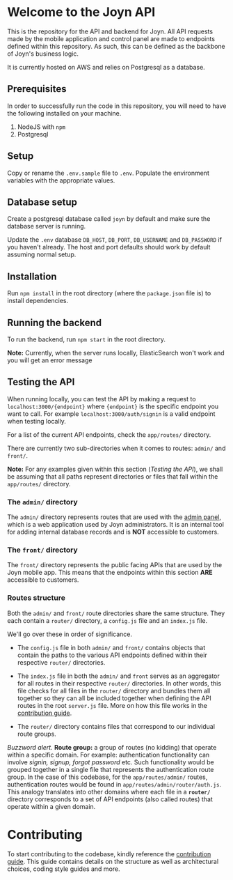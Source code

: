 # Welcome to the Joyn API

This is the repository for the API and backend for Joyn. All API requests made by the mobile application and control panel are made to endpoints defined within this repository. As such, this can be defined as the backbone of Joyn's business logic.

It is currently hosted on AWS and relies on Postgresql as a database.

## Prerequisites

In order to successfully run the code in this repository, you will need to have the following installed on your machine.

1. NodeJS with `npm`
2. Postgresql

## Setup

Copy or rename the `.env.sample` file to `.env`. Populate the environment variables with the appropriate values.

## Database setup

Create a postgresql database called `joyn` by default and make sure the database server is running.

Update the `.env` database `DB_HOST`, `DB_PORT`, `DB_USERNAME` and `DB_PASSWORD` if you haven't already. The host and port defaults should work by default assuming normal setup.

## Installation

Run `npm install` in the root directory (where the `package.json` file is) to install dependencies.

## Running the backend

To run the backend, run `npm start` in the root directory.

**Note:** Currently, when the server runs locally, ElasticSearch won't work and you will get an error message

## Testing the API

When running locally, you can test the API by making a request to `localhost:3000/{endpoint}` where `{endpoint}` is the specific endpoint you want to call. For example `localhost:3000/auth/signin` is a valid endpoint when testing locally.

For a list of the current API endpoints, check the `app/routes/` directory.

There are currently two sub-directories when it comes to routes: `admin/` and `front/`.

**Note:** For any examples given within this section (_Testing the API_), we shall be assuming that all paths represent directories or files that fall within the `app/routes/` directory.

### The `admin/` directory

The `admin/` directory represents routes that are used with the [admin panel](https://github.com/JoynConnect/control-panel), which is a web application used by Joyn administrators. It is an internal tool for adding internal database records and is **NOT** accessible to customers.

### The `front/` directory

The `front/` directory represents the public facing APIs that are used by the Joyn mobile app. This means that the endpoints within this section **ARE** accessible to customers.

### Routes structure

Both the `admin/` and `front/` route directories share the same structure. They each contain a `router/` directory, a `config.js` file and an `index.js` file.

We'll go over these in order of significance.

- The `config.js` file in both `admin/` and `front/` contains objects that contain the paths to the various API endpoints defined within their respective `router/` directories.

- The `index.js` file in both the `admin/` and `front` serves as an aggregator for all routes in their respective `router/` directories. In other words, this file checks for all files in the `router/` directory and bundles them all together so they can all be included together when defining the API routes in the root `server.js` file. More on how this file works in the [contribution guide](contributing.md).

- The `router/` directory contains files that correspond to our individual route groups.

_Buzzword alert._ **Route group:** a group of routes (no kidding) that operate within a specific domain. For example: authentication functionality can involve _signin, signup, forgot password_ etc. Such functionality would be grouped together in a single file that represents the authentication route group. In the case of this codebase, for the `app/routes/admin/` routes, authentication routes would be found in `app/routes/admin/router/auth.js`. This analogy translates into other domains where each file in a **`router/`** directory corresponds to a set of API endpoints (also called routes) that operate within a given domain.

# Contributing

To start contributing to the codebase, kindly reference the [contribution guide](contributing.md). This guide contains details on the structure as well as architectural choices, coding style guides and more.
